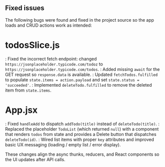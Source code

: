## Fixed issues

The following bugs were found and fixed in the project source so the app loads and CRUD actions work as intended:

# todosSlice.js

  : Fixed the incorrect fetch endpoint: changed `https://jsonplaceholder.typicode.com/todoz` to `https://jsonplaceholder.typicode.com/todos`.
  : Added missing `await` for the GET request so `response.data` is available.
  : Updated `fetchTodos.fulfilled` to populate `state.items = action.payload` and set `state.status = 'succeeded'`.
  : Implemented `deleteTodo.fulfilled` to remove the deleted item from `state.items`.

# App.jsx
  : Fixed `handleAdd` to dispatch `addTodo(title)` instead of `deleteTodo(title)`.
  : Replaced the placeholder `TodoList` (which returned `null`) with a component that renders `todos` from state and provides a Delete button that dispatches `deleteTodo(id)`.
  : Wired list items with proper `key` attributes and improved basic UX messaging (loading / empty list / error display).

These changes align the async thunks, reducers, and React components so the UI updates after API calls.
